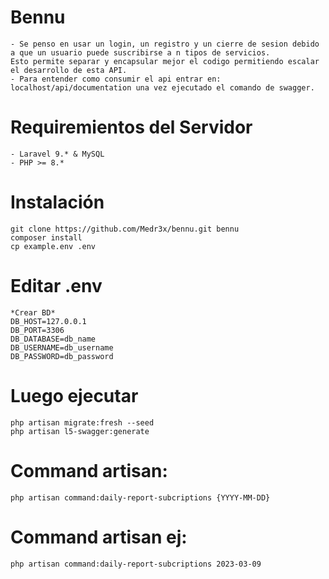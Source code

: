 # Bennu
    - Se penso en usar un login, un registro y un cierre de sesion debido a que un usuario puede suscribirse a n tipos de servicios.
    Esto permite separar y encapsular mejor el codigo permitiendo escalar el desarrollo de esta API.
    - Para entender como consumir el api entrar en:
    localhost/api/documentation una vez ejecutado el comando de swagger.
    
# Requiremientos del Servidor

    - Laravel 9.* & MySQL
    - PHP >= 8.*

# Instalación

    git clone https://github.com/Medr3x/bennu.git bennu
    composer install
    cp example.env .env

# Editar .env
    *Crear BD*
    DB_HOST=127.0.0.1
    DB_PORT=3306
    DB_DATABASE=db_name
    DB_USERNAME=db_username
    DB_PASSWORD=db_password
     
# Luego ejecutar
    php artisan migrate:fresh --seed
    php artisan l5-swagger:generate

# Command artisan:
    php artisan command:daily-report-subcriptions {YYYY-MM-DD}

# Command artisan ej:
    php artisan command:daily-report-subcriptions 2023-03-09
